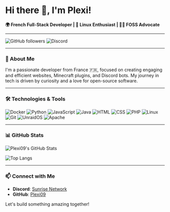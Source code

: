 # Hi there 👋, I'm Plexi!

**🌍 French Full-Stack Developer | 🐧 Linux Enthusiast | 🧑‍💻 FOSS Advocate**

---

![GitHub followers](https://img.shields.io/github/followers/Plexi09?style=social)
![Discord](https://img.shields.io/discord/1131595976197542089?label=Sunrise%20Network&logo=discord&style=flat-square)

---

### 🚀 About Me

I'm a passionate developer from France 🇫🇷, focused on creating engaging and efficient websites, Minecraft plugins, and Discord bots. My journey in tech is driven by curiosity and a love for open-source software.

---

### 🛠️ Technologies & Tools


![Docker](https://img.shields.io/badge/-docker-333?style=flat&logo=docker)
![Python](https://img.shields.io/badge/-Python-333?style=flat&logo=python)
![JavaScript](https://img.shields.io/badge/-JavaScript-333?style=flat&logo=javascript)
![Java](https://img.shields.io/badge/-Java-333?style=flat&logo=java)
![HTML](https://img.shields.io/badge/-HTML-333?style=flat&logo=html5)
![CSS](https://img.shields.io/badge/-CSS-333?style=flat&logo=css3)
![PHP](https://img.shields.io/badge/-PHP-333?style=flat&logo=php)
![Linux](https://img.shields.io/badge/-Linux-333?style=flat&logo=linux)
![Git](https://img.shields.io/badge/-Git-333?style=flat&logo=git)
![UnraidOS](https://img.shields.io/badge/-UnraidOS-333?style=flat&logo=unraid)
![Apache](https://img.shields.io/badge/-Apache-333?style=flat&logo=apache)

---

### 📊 GitHub Stats

![Plexi09's GitHub Stats](https://github-readme-stats.vercel.app/api?username=Plexi09&show_icons=true&theme=radical)

![Top Langs](https://github-readme-stats.vercel.app/api/top-langs/?username=Plexi09&layout=compact&theme=radical)

---

### 📫 Connect with Me

- **Discord**: [Sunrise Network](https://discord.gg/gR2myyBqwH)
- **GitHub**: [Plexi09](https://github.com/Plexi09)

Let's build something amazing together!

